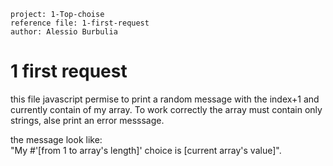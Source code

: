     project: 1-Top-choise
    reference file: 1-first-request
    author: Alessio Burbulia


# 1 first request

this file javascript permise to print a random message with the index+1 and currently contain of my array. 
To work correctly the array must contain only strings, alse print an error messsage.

the message look like: \
"My #'[from 1 to array's length]' choice is [current array's value]".